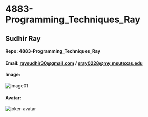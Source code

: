 # 4883-Programming_Techniques_Ray

## Sudhir Ray 
#### Repo:  4883-Programming_Techniques_Ray
#### Email: raysudhir30@gmail.com / sray0228@my.msutexas.edu
#### Image:
![image01](https://user-images.githubusercontent.com/66984542/214473257-635625dd-b693-4a7f-a1c5-524f06c1a8d8.jpg)
#### Avatar:
![joker-avatar](https://user-images.githubusercontent.com/66984542/214474658-8772184e-1071-4c5a-9a61-e8d38d984de9.jpeg)
